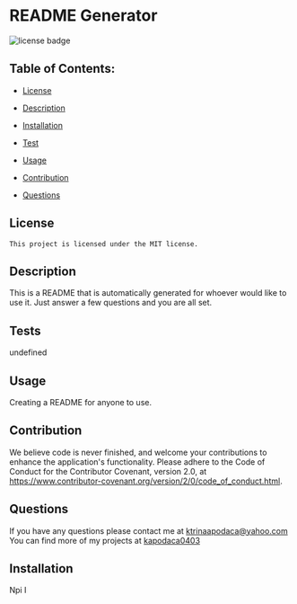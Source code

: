 # README Generator
  ![license badge](https://img.shields.io/badge/License-MIT-lightgrey.svg)
  
  
  ## Table of Contents:
  * [License](#license)
    
  * [Description](#description)
  * [Installation](#installation)
  * [Test](#test)
  * [Usage](#usage)
  * [Contribution](#contribution)
  * [Questions](#questions)
  
## License 
    This project is licensed under the MIT license. 
    
  
## Description 
  This is a README that is automatically generated for whoever would like to use it. Just answer a few questions and you are all set. 

## Tests
undefined

## Usage 
Creating a README for anyone to use.  

## Contribution
We believe code is never finished, and welcome your contributions to enhance the application's functionality. Please adhere to the Code of Conduct for the Contributor Covenant, version 2.0, at https://www.contributor-covenant.org/version/2/0/code_of_conduct.html.

## Questions
If you have any questions please contact me at ktrinaapodaca@yahoo.com You can find more of my projects at [kapodaca0403](https://github.com/kapodaca0403)

## Installation 
Npi I

